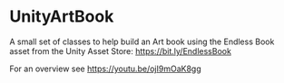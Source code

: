 # UnityArtBook
A small set of classes to help build an Art book using the Endless Book asset from the Unity Asset Store: https://bit.ly/EndlessBook

For an overview see https://youtu.be/ojI9mOaK8gg
